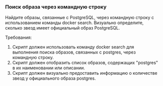 
### Поиск образа через командную строку

Найдите образы, связанные с PostgreSQL, через командную строку с использованием команды docker search. Визуально определите, сколько звезд имеет официальный образ PostgreSQL.

Требования:
1. Скрипт должен использовать команду docker search для выполнения поиска образов, связанных с postgres, через командную строку.
2. Скрипт должен отобразить список образов, содержащих "postgres" в их наименовании или описании.
3. Скрипт должен визуально предоставить информацию о количестве звезд у официального образа postgres.